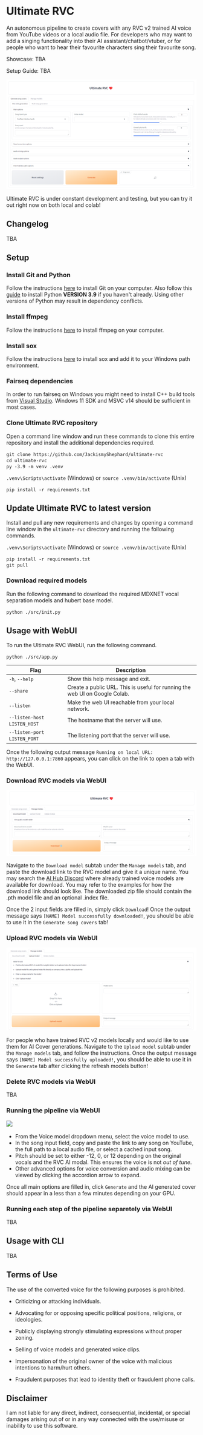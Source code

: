# Ultimate RVC
An autonomous pipeline to create covers with any RVC v2 trained AI voice from YouTube videos or a local audio file. For developers who may want to add a singing functionality into their AI assistant/chatbot/vtuber, or for people who want to hear their favourite characters sing their favourite song.

Showcase: TBA

Setup Guide: TBA

![](images/webui_generate.png?raw=true)

Ultimate RVC is under constant development and testing, but you can try it out right now on both local and colab!

## Changelog

TBA

## Setup

### Install Git and Python

Follow the instructions [here](https://git-scm.com/book/en/v2/Getting-Started-Installing-Git) to install Git on your computer. Also follow this [guide](https://realpython.com/installing-python/) to install Python **VERSION 3.9** if you haven't already. Using other versions of Python may result in dependency conflicts.

### Install ffmpeg

Follow the instructions [here](https://www.hostinger.com/tutorials/how-to-install-ffmpeg) to install ffmpeg on your computer.

### Install sox

Follow the instructions [here](https://www.tutorialexample.com/a-step-guide-to-install-sox-sound-exchange-on-windows-10-python-tutorial/) to install sox and add it to your Windows path environment.

### Fairseq dependencies

In order to run fairseq on Windows you might need to install C++ build tools from [Visual Studio](https://visualstudio.microsoft.com/). Windows 11 SDK and MSVC v14 should be sufficient in most cases.
### Clone Ultimate RVC repository

Open a command line window and run these commands to clone this entire repository and install the additional dependencies required.

```
git clone https://github.com/JackismyShephard/ultimate-rvc
cd ultimate-rvc
py -3.9 -m venv .venv
```
`.venv\Scripts\activate` (Windows) or `source .venv/bin/activate` (Unix)
```
pip install -r requirements.txt
```

## Update Ultimate RVC to latest version

Install and pull any new requirements and changes by opening a command line window in the `ultimate-rvc` directory and running the following commands.

`.venv\Scripts\activate` (Windows) or `source .venv/bin/activate` (Unix)

```
pip install -r requirements.txt
git pull
```

### Download required models

Run the following command to download the required MDXNET vocal separation models and hubert base model.

```
python ./src/init.py
```


## Usage with WebUI

To run the Ultimate RVC WebUI, run the following command.

```
python ./src/app.py
```

| Flag                                       | Description |
|--------------------------------------------|-------------|
| `-h`, `--help`                             | Show this help message and exit. |
| `--share`                                  | Create a public URL. This is useful for running the web UI on Google Colab. |
| `--listen`                                 | Make the web UI reachable from your local network. |
| `--listen-host LISTEN_HOST`                | The hostname that the server will use. |
| `--listen-port LISTEN_PORT`                | The listening port that the server will use. |

Once the following output message `Running on local URL:  http://127.0.0.1:7860` appears, you can click on the link to open a tab with the WebUI.

### Download RVC models via WebUI

![](images/webui_dl_model.png?raw=true)

Navigate to the `Download model` subtab under the `Manage models` tab, and paste the download link to the RVC model and give it a unique name.
You may search the [AI Hub Discord](https://discord.gg/aihub) where already trained voice models are available for download. You may refer to the examples for how the download link should look like.
The downloaded zip file should contain the .pth model file and an optional .index file.

Once the 2 input fields are filled in, simply click `Download`! Once the output message says `[NAME] Model successfully downloaded!`, you should be able to use it in the `Generate song covers` tab!

### Upload RVC models via WebUI

![](images/webui_upload_model.png?raw=true)

For people who have trained RVC v2 models locally and would like to use them for AI Cover generations.
Navigate to the `Upload model` subtab under the `Manage models` tab, and follow the instructions.
Once the output message says `[NAME] Model successfully uploaded!`, you should be able to use it in the `Generate` tab after clicking the refresh models button!

### Delete RVC models via WebUI

TBA

### Running the pipeline via WebUI

![](images/webui-front-page?raw=true)

- From the Voice model dropdown menu, select the voice model to use.
- In the song input field, copy and paste the link to any song on YouTube, the full path to a local audio file, or select a cached input song.
- Pitch should be set to either -12, 0, or 12 depending on the original vocals and the RVC AI modal. This ensures the voice is not *out of tune*.
- Other advanced options for voice conversion and audio mixing can be viewed by clicking the accordion arrow to expand.

Once all main options are filled in, click `Generate` and the AI generated cover should appear in a less than a few minutes depending on your GPU.

### Running each step of the pipeline separetely via WebUI
TBA

## Usage with CLI
TBA


## Terms of Use

The use of the converted voice for the following purposes is prohibited.

* Criticizing or attacking individuals.

* Advocating for or opposing specific political positions, religions, or ideologies.

* Publicly displaying strongly stimulating expressions without proper zoning.

* Selling of voice models and generated voice clips.

* Impersonation of the original owner of the voice with malicious intentions to harm/hurt others.

* Fraudulent purposes that lead to identity theft or fraudulent phone calls.

## Disclaimer

I am not liable for any direct, indirect, consequential, incidental, or special damages arising out of or in any way connected with the use/misuse or inability to use this software.
